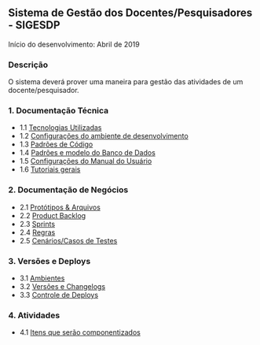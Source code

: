 ## Sistema de Gestão dos Docentes/Pesquisadores - SIGESDP

Início do desenvolvimento: Abril de 2019

### Descrição

O sistema deverá prover uma maneira para gestão das atividades de um docente/pesquisador.

### 1. Documentação Técnica

- 1.1 [Tecnologias Utilizadas](https://github.com/HemersonGH/sigesdp/wiki/tecnologias)
- 1.2 [Configurações do ambiente de desenvolvimento](https://github.com/HemersonGH/sigesdp/wiki/configuracoes-ambiente)
- 1.3 [Padrões de Código](https://github.com/HemersonGH/sigesdp/wiki/padroes-codigos/padroes-codigos)
- 1.4 [Padrões e modelo do Banco de Dados](https://github.com/HemersonGH/sigesdp/wiki/padroes-modelo-bd)
- 1.5 [Configurações do Manual do Usuário](https://github.com/HemersonGH/sigesdp/wiki/configuracoes-manual)
- 1.6 [Tutoriais gerais](https://github.com/HemersonGH/sigesdp/wiki/tutoriais-gerais)

### 2. Documentação de Negócios

- 2.1 [Protótipos & Arquivos](https://github.com/HemersonGH/sigesdp/wiki/arquivos)
- 2.2 [Product Backlog](https://github.com/HemersonGH/sigesdp/wiki/product-backlog)
- 2.3 [Sprints](https://github.com/HemersonGH/sigesdp/wiki/sprints)
- 2.4 [Regras](https://github.com/HemersonGH/sigesdp/wiki/regras)
- 2.5 [Cenários/Casos de Testes](https://github.com/HemersonGH/sigesdp/wiki/cenarios-teste)
 
### 3. Versões e Deploys

- 3.1 [Ambientes](https://github.com/HemersonGH/sigesdp/wiki/ambientes)
- 3.2 [Versões e Changelogs](https://github.com/HemersonGH/sigesdp/wiki/versoes-changelogs)
- 3.3 [Controle de Deploys](https://github.com/HemersonGH/sigesdp/wiki/controle-deploys)

### 4. Atividades
- 4.1 [Itens que serão componentizados](https://drive.google.com/open?id=1-AW3FwUCUqh4lUJeR1PiB-ylyowxgg0kMFx8keDXE8s)




